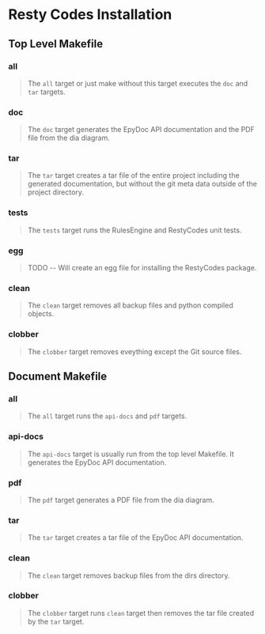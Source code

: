 Resty Codes Installation
========================

Top Level Makefile
------------------

### all

> The `all` target or just make without this target executes the `doc` and
`tar`  targets.

### doc

> The `doc` target generates the EpyDoc API documentation and the PDF file
from the dia diagram.

### tar

> The `tar` target creates a tar file of the entire project including the
generated documentation, but without the git meta data outside of the
project directory.

### tests

> The `tests` target runs the RulesEngine and RestyCodes unit tests.

### egg

> TODO -- Will create an egg file for installing the RestyCodes package.

### clean

> The `clean` target removes all backup files and python compiled objects.

### clobber

> The `clobber` target removes eveything except the Git source files.


Document Makefile
-----------------

### all

> The `all` target runs the `api-docs` and `pdf` targets.

### api-docs

> The `api-docs` target is usually run from the top level Makefile. It
generates the EpyDoc API documentation.

### pdf

> The `pdf` target generates a PDF file from the dia diagram.

### tar

> The `tar` target creates a tar file of the EpyDoc API documentation.

### clean

> The `clean` target removes backup files from the dirs directory.

### clobber

> The `clobber` target runs `clean` target then removes the tar file created 
by the `tar` target.
